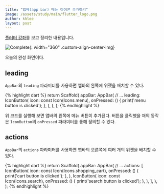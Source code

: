```yaml
---
title: "앱바(app bar) 메뉴 아이콘 추가하기"
image: /assets/study/main/flutter_logo.png
author: khlee
layout: post
---
```


[플러터 강좌](https://youtu.be/ze0t5gWKBvE)를 보고 정리한 내용입니다.

![Complete]({{site.baseurl}}/assets/study/flutter/007_appbar_menu_icon/complete.png){: width="360" .custom-align-center-img}

오늘의 완성 화면이다.

## leading

`AppBar`의 `leading` 파라미터를 사용하면 앱바의 완쪽에 위젯을 배치할 수 있다.

{% highlight dart %}
return Scaffold(
  appBar: AppBar(
    // ...
    leading: IconButton(
      icon: const Icon(Icons.menu),
      onPressed: () {
        print('menu button is clicked');
      },
    ),
  ),
);
{% endhighlight %}

위 코드를 실행해 보면 앱바의 왼쪽에 메뉴 버튼이 추가된다. 버튼을 클릭했을 때의 동작은 `IconButton`의 `onPressed` 파라미터를 통해 정의할 수 있다.

## actions

`AppBar`의 `actions` 파라미터를 사용하면 앱바의 오른쪽에 여러 개의 위젯을 배치할 수 있다.

{% highlight dart %}
return Scaffold(
  appBar: AppBar(
    // ...
    actions: [
      IconButton(
        icon: const Icon(Icons.shopping_cart),
        onPressed: () {
          print('cart button is clicked');
        },
      ),
      IconButton(
        icon: const Icon(Icons.search),
        onPressed: () {
          print('search button is clicked');
        },
      ),
    ],
  ),
);
{% endhighlight %}
